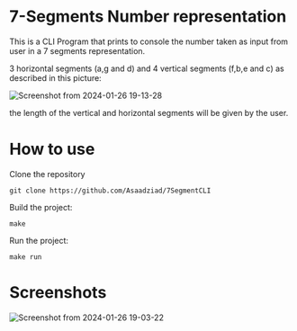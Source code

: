 # 7-Segments Number representation
This is a CLI Program that prints to console the number taken as input from user in a 7 segments representation.

3 horizontal segments (a,g and d) and 4 vertical segments (f,b,e and c) as described in this picture:

![Screenshot from 2024-01-26 19-13-28](https://github.com/Asaadziad/7SegmentCLI/assets/108868994/2ac86fc6-347a-4d3d-b96b-c8e6e418ea8f)


the length of the vertical and horizontal segments will be given by the user.

# How to use

Clone the repository
``` 
git clone https://github.com/Asaadziad/7SegmentCLI
```

Build the project: 
```
make
```

Run the project:
```
make run
```

# Screenshots

![Screenshot from 2024-01-26 19-03-22](https://github.com/Asaadziad/7SegmentCLI/assets/108868994/8efe9ad9-5f62-4ee0-9f9d-26d119af1b71)

